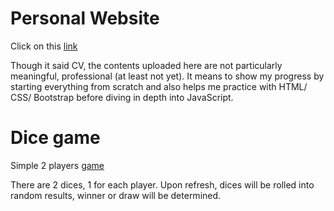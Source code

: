 # Personal Website

Click on this [link](https://nguyenan11.github.io/cv/)

Though it said CV, the contents uploaded here are not particularly meaningful,
professional (at least not yet). It means to show my progress by starting 
everything from scratch and also helps me practice with HTML/ CSS/ Bootstrap 
before diving in depth into JavaScript.

# Dice game

Simple 2 players [game](cv/rollingDiceGame/dice.html)

There are 2 dices, 1 for each player. Upon refresh, dices will be rolled into
random results, winner or draw will be determined.


